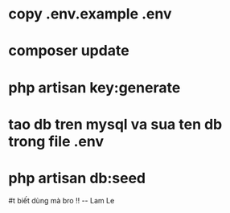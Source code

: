 # copy .env.example .env

# composer update

# php artisan key:generate

# tao db tren mysql va sua ten db trong file .env 

# php artisan db:seed

#t biết dùng mà bro !! -- Lam Le

